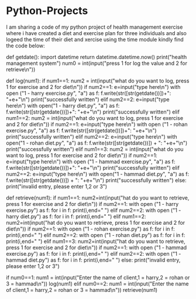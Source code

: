 # Python-Projects
I am sharing a code of my python project of health management exercise where i have created a diet and exercise plan for three individuals and also logeed the time of their diet and xercise using the time module kindly find the code below:

def getdate():
    import datetime
    return datetime.datetime.now()
print("health management system")
num0 = int(input("press 1 for log the value and 2 for retrieve\n"))

def log(num1):
    if num1==1:
        num2 = int(input("what do you want to log, press 1 for exercise and 2 for diet\n"))
        if num2==1:
            e=input("type here\n")
            with open ("1 - harry exercise.py", "a") as f:
                f.write(str([str(getdate())])+": "+e+"\n")
            print("successfully written")
        elif num2==2:
            e=input("type here\n")
            with open("1 - harry diet.py", "a") as f:
                f.write(str([str(getdate())])+": "+e+"\n")
            print("successfully written")
    elif num1==2:
        num2 = int(input("what do you want to log, press 1 for exercise and 2 for diet\n"))
        if num2==1:
            e=input("type here\n")
            with open ("1 - rohan exercise.py", "a") as f:
                f.write(str([str(getdate())])+": "+e+"\n")
            print("successfully written")
        elif num2==2:
            e=input("type here\n")
            with open("1 - rohan diet.py", "a") as f:
                f.write(str([str(getdate())]) + ": "+e+"\n")
            print("successfully written")
    elif num1==3:
        num2 = int(input("what do you want to log, press 1 for exercise and 2 for diet\n"))
        if num2==1:
            e=input("type here\n")
            with open ("1 - hammad exercise.py", "a") as f:
                f.write(str([str(getdate())])+": "+e+"\n")
            print("successfully written")
        elif num2==2:
            e=input("type here\n")
            with open("1 - hammad diet.py", "a") as f:
                f.write(str([str(getdate())]) + ": "+e+"\n")
            print("successfully written")
    else:
        print("invalid entry, please enter 1,2 or 3")

def retrieve(num1):
    if num1==1:
        num2=int(input("hat do you want to retrieve, press 1 for exercise and 2 for diet\n"))
        if num2==1:
            with open ("1 - harry exercise.py") as f:
                for i in f:
                    print(i,end=" ")
        elif num2==2:
            with open ("1 - harry diet.py") as f:
                for i in f:
                    print(i,end=" ")
    elif num1==2:
        num2=int(input("hat do you want to retrieve, press 1 for exercise and 2 for diet\n"))
        if num2==1:
            with open ("1 - rohan exercise.py") as f:
                for i in f:
                    print(i,end=" ")
        elif num2==2:
            with open ("1 - rohan diet.py") as f:
                for i in f:
                    print(i,end=" ")
    elif num1==3:
        num2=int(input("hat do you want to retrieve, press 1 for exercise and 2 for diet\n"))
        if num2==1:
            with open ("1 - hammad exercise.py") as f:
                for i in f:
                    print(i,end=" ")
        elif num2==2:
            with open ("1 - hammad diet.py") as f:
                for i in f:
                    print(i,end=" ")
    else:
        print("invalid entry, please enter 1,2 or 3")

if num0==1:
    num1 = int(input("Enter the name of client,1 = harry,2 = rohan or 3 = hammad\n"))
    log(num1)
elif num0==2:
    num1 = int(input("Enter the name of client,1 = harry,2 = rohan or 3 = hammad\n"))
    retrieve(num1)
